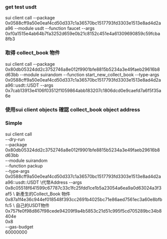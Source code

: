 

### get test usdt
sui client call --package 0x0588cff9a50e0eaf4cd50d337c1a36570bc1517793fd3303e1513e8ad4d2aa96 --module usdt --function faucet --args 0xf0a1515e4ab64b7fa3252d659e0b21c8152c451e4a61309690859c59fcba8fb3


### 取得 collect_book 物件
sui client call --package 0x80db05324dd2c3752746a8e012f9901bfe8815b5234a3e49faeb29616b8d63bb --module suirandom --function start_new_collect_book --type-args 0x0588cff9a50e0eaf4cd50d337c1a36570bc1517793fd3303e1513e8ad4d2aa96::usdt::USDT --args 0x7cab13913e4106f03512f1059864abb183207c1806dcd0e9caefd7a6f5f35a6e

### 使用sui client objects 確認 collect_book object address

### Simple
sui client call \
--dry-run \
--package 0x80db05324dd2c3752746a8e012f9901bfe8815b5234a3e49faeb29616b8d63bb \
--module suirandom \
--function packup \
--type-args 0x0588cff9a50e0eaf4cd50d337c1a36570bc1517793fd3303e1513e8ad4d2aa96::usdt::USDT \代幣Address
--args \
0x8c05518f641599c67787c33c1fc25fdd1ce1b5a23054a6ea9a0d63024a3f3af5 \ 新產生的Collect_Book 物件
0x87a1f4e36c944ef018548f393cc2691b4025bc71e86aed7561ec3a60e8bfbfc5 \ 自己的USDT物件
0x757fe0f98d867f98cede94209f9a4b5853c21d51c995f5cd705289bc34b8404e \
0x8 \
--gas-budget \
60000000


